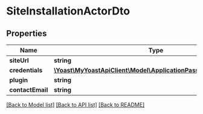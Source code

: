 # SiteInstallationActorDto

## Properties
Name | Type | Description | Notes
------------ | ------------- | ------------- | -------------
**siteUrl** | **string** |  | 
**credentials** | [**\Yoast\MyYoastApiClient\Model\ApplicationPasswordCredentialsDto**](ApplicationPasswordCredentialsDto.md) |  | 
**plugin** | **string** |  | 
**contactEmail** | **string** |  | 

[[Back to Model list]](../../README.md#documentation-for-models) [[Back to API list]](../../README.md#documentation-for-api-endpoints) [[Back to README]](../../README.md)

